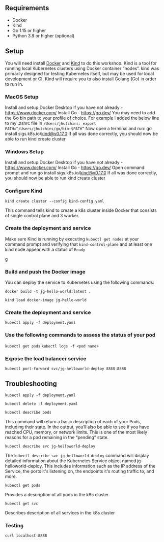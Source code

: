 ## Requirements

- Docker
- Kind
- Go 1.15 or higher
- Python 3.8 or higher (optional)


## Setup
You will need install [Docker](https://www.docker.com/>) and [Kind](https://kind.sigs.k8s.io) to do this workshop. Kind is a tool for running local Kubernetes clusters using Docker container “nodes”.
kind was primarily designed for testing Kubernetes itself, but may be used for local development or CI. Kind will require you to also install Golang (Go) in order to run in.

### MacOS Setup
Install and setup Docker Desktop if you have not already - <https://www.docker.com/>
Install Go - <https://go.dev/>
You may need to add the Go bin path to your profile of choice. For example I added the below line to my .zshrc file in `/Users/jhutchins:
export PATH=“/Users/jhutchins/go/bin:$PATH”`
Now open a terminal and run: go install sigs.k8s.io/kind@v0.17.0
If all was done correctly, you should now be able to run kind create cluster
### Windows Setup
Install and setup Docker Desktop if you have not already - <https://www.docker.com/>
Install Go - <https://go.dev/>
Open command prompt and run go install sigs.k8s.io/kind@v0.17.0
If all was done correctly, you should now be able to run kind create cluster

### Configure Kind
`kind create cluster --config kind-config.yaml`

This command tells kind to create a k8s cluster inside Docker that consists of single control plane and 3 worker.

### Create the deployment and service

Make sure Kind is running by executing `kubectl get nodes` at your command prompt and verifying that `kind-control-plane` and at least one kind node appear with a status of `Ready`

g
### Build and push the Docker image
You can deploy the service to Kubernetes using the following commands:

`docker build -t jg-hello-world:latest .`

`kind load docker-image jg-hello-world`


### Create the deployment and service

`kubectl apply -f deployment.yaml`

### Use the following commands to assess the status of your pod
`kubectl get pods`
`kubectl logs -f <pod name>`

### Expose the load balancer service

`kubectl port-forward svc/jg-helloworld-deploy 8888:8888`

## Troubleshooting

`kubectl apply -f deployment.yaml`

`kubectl delete -f deployment.yaml`

`kubectl describe pods` 

This command will return a basic description of each of your Pods, including their state. In the output, you’ll also be able to see if you have reached CPU, memory, or network limits. This is one of the most likely reasons for a pod remaining in the “pending” state.

`kubectl describe svc jg-helloworld-deploy`

The `kubectl describe svc jg-helloworld-deploy` command will display detailed information about the Kubernetes Service object named jg-helloworld-deploy. This includes information such as the IP address of the Service, the ports it's listening on, the endpoints it's routing traffic to, and more.

`kubectl get pods`

Provides a description of all pods in the k8s cluster.

`kubectl get svc`

Describes description of all services in the k8s cluster

### Testing
`curl localhost:8888`